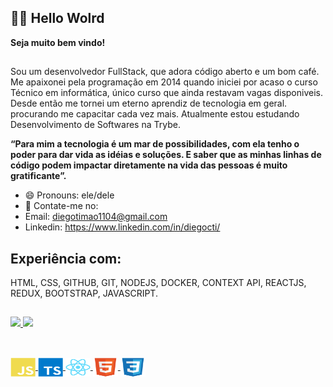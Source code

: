 ## 🧑‍💻 Hello Wolrd

**Seja muito bem vindo!** 
##
Sou um desenvolvedor FullStack, que adora código aberto e um bom café. Me apaixonei pela programação em 2014 quando iniciei por acaso o curso Técnico em informática, único curso que ainda restavam vagas disponiveis. Desde então me tornei um eterno aprendiz de tecnologia em geral. procurando me capacitar cada vez mais. Atualmente estou estudando Desenvolvimento de Softwares na Trybe. 

**“Para mim a tecnologia é um mar de possibilidades, com ela tenho o poder para dar vida as idéias e soluções. E saber que as minhas linhas de código podem impactar diretamente na vida das pessoas é muito gratificante”.**

- 😄 Pronouns: ele/dele
- 💬 Contate-me no: 
- Email: diegotimao1104@gmail.com
- Linkedin: https://www.linkedin.com/in/diegocti/

## Experiência com:

HTML, CSS, GITHUB, GIT, NODEJS, DOCKER, CONTEXT API, REACTJS, REDUX, BOOTSTRAP, JAVASCRIPT.

## 
<div style="display: inline_block">
  <a href="diegotimao">
  <img height="155em" src="https://github-readme-stats.vercel.app/api?username=diegotimao&show_icons=true&theme=buefy&include_all_commits=true&count_private=true"/>
  <img height="155em" src="https://github-readme-stats.vercel.app/api/top-langs/?username=diegotimao&layout=compact&langs_count=16&theme=buefy"/>
</div>
  
 ## 
    
<div style="display: inline_block align: "center""><br>
  <img align="center" alt="Diego-Js" height="30" width="40" src="https://raw.githubusercontent.com/devicons/devicon/master/icons/javascript/javascript-plain.svg">
  <img align="center" alt="Diego-Ts" height="30" width="40" src="https://raw.githubusercontent.com/devicons/devicon/master/icons/typescript/typescript-plain.svg">
  <img align="center" alt="Diego-React" height="30" width="40" src="https://raw.githubusercontent.com/devicons/devicon/master/icons/react/react-original.svg">
  <img align="center" alt="Diego-HTML" height="30" width="40" src="https://raw.githubusercontent.com/devicons/devicon/master/icons/html5/html5-original.svg">
  <img align="center" alt="Rafa-CSS" height="30" width="40" src="https://raw.githubusercontent.com/devicons/devicon/master/icons/css3/css3-original.svg">
</div>
